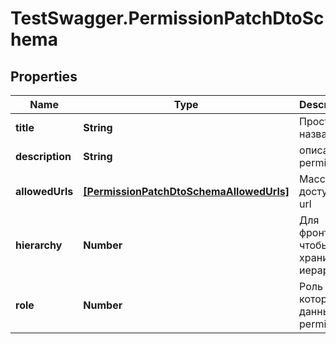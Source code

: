 # TestSwagger.PermissionPatchDtoSchema

## Properties

Name | Type | Description | Notes
------------ | ------------- | ------------- | -------------
**title** | **String** | Простое название | [optional] 
**description** | **String** | описание permission | [optional] 
**allowedUrls** | [**[PermissionPatchDtoSchemaAllowedUrls]**](PermissionPatchDtoSchemaAllowedUrls.md) | Массив доступных url | [optional] 
**hierarchy** | **Number** | Для фронта, чтобы хранить иерархию. | [optional] 
**role** | **Number** | Роль для которого данный permission | [optional] 



